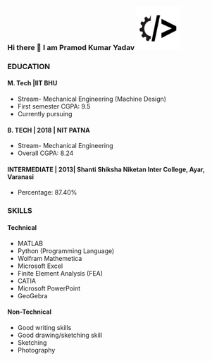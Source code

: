 ### Hi there 👋 I am Pramod Kumar Yadav <img src="https://raw.githubusercontent.com/iampramodyadav/iampramodyadav/54fbdaaa69373c5e0c0a3bfc63695763253b4556/mech-code.svg" width="100" height="100">
### EDUCATION
#### M. Tech |IIT BHU
- Stream- Mechanical Engineering (Machine Design)
- First semester CGPA: 9.5
- Currently pursuing
#### B. TECH | 2018 | NIT PATNA
- Stream- Mechanical Engineering
- Overall CGPA: 8.24
#### INTERMEDIATE | 2013| Shanti Shiksha Niketan Inter College, Ayar, Varanasi
- Percentage: 87.40%

### SKILLS
#### Technical
- MATLAB
- Python (Programming Language)
- Wolfram Mathemetica
- Microsoft Excel
- Finite Element Analysis (FEA)
- CATIA
- Microsoft PowerPoint
- GeoGebra

#### Non-Technical
- Good writing skills
- Good drawing/sketching skill
- Sketching
- Photography
